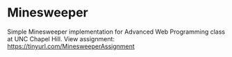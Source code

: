 # Minesweeper
Simple Minesweeper implementation for Advanced Web Programming class at UNC Chapel Hill.
View assignment: https://tinyurl.com/MinesweeperAssignment
